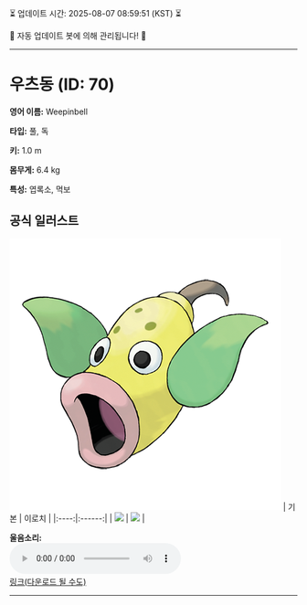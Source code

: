
⏳ 업데이트 시간: 2025-08-07 08:59:51 (KST) ⏳

🤖 자동 업데이트 봇에 의해 관리됩니다! 🤖

---

# 우츠동 (ID: 70)
**영어 이름:** Weepinbell

**타입:** 풀, 독

**키:** 1.0 m

**몸무게:** 6.4 kg

**특성:** 엽록소, 먹보

## 공식 일러스트
![](https://raw.githubusercontent.com/PokeAPI/sprites/master/sprites/pokemon/other/official-artwork/70.png)
| 기본 | 이로치 |
|:----:|:------:|
| <img src="http://play.pokemonshowdown.com/sprites/ani/weepinbell.gif" width="200"> | <img src="http://play.pokemonshowdown.com/sprites/ani-shiny/weepinbell.gif" width="200"> |

**울음소리:**<br><audio controls src="https://raw.githubusercontent.com/PokeAPI/cries/main/cries/pokemon/latest/70.ogg"></audio><br> [링크(다운로드 될 수도)](https://raw.githubusercontent.com/PokeAPI/cries/main/cries/pokemon/latest/70.ogg)


---
